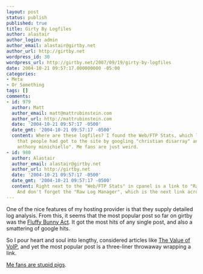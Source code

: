 ```yaml
---
layout: post
status: publish
published: true
title: Girty By Logfiles
author: alastair
author_login: admin
author_email: alastair@girtby.net
author_url: http://girtby.net
wordpress_id: 30
wordpress_url: http://girtby.net/2007/09/19/girty-by-logfiles
date: 2004-10-21 09:57:17.000000000 -05:00
categories:
- Meta
- Or Something
tags: []
comments:
- id: 979
  author: Matt
  author_email: matt@mattrubinstein.com
  author_url: http://mattrubinstein.com
  date: '2004-10-21 09:57:17 -0500'
  date_gmt: '2004-10-21 09:57:17 -0500'
  content: Where are these logfiles? I found the Web/FTP Stats, which let me know
    that people had got to the site by googling "christian disarray" and "poems about
    anthony minichiello". Me fans are just weird.
- id: 980
  author: Alastair
  author_email: alastair@girtby.net
  author_url: http://girtby.net
  date: '2004-10-21 09:57:17 -0500'
  date_gmt: '2004-10-21 09:57:17 -0500'
  content: Right next to the "Web/FTP Stats" in cpanel is a link to "Raw Access Logs".
    And don't forget the "Raw Log Manager", which is the next link across.
---
```

One of the nice features of my hosting provider is that they supply detailed log analysis. From this, it seems that the most popular post so far on girtby was the <a href="/archives/2004/09/30/fluffy-bunny-act/">Fluffy Bunny Act</a>. It got the most hits of any single post, and also a smattering of google hits.

So I pour heart and soul into lengthy, considered articles like <a href="/archives/2004/10/04/the-value-of-voip/">The Value of VoIP</a>, and yet the most popular post is a three-liner throwaway wrapping a link.

<a href="http://www.snpp.com/episodes/8F21">Me fans are stupid pigs</a>.
